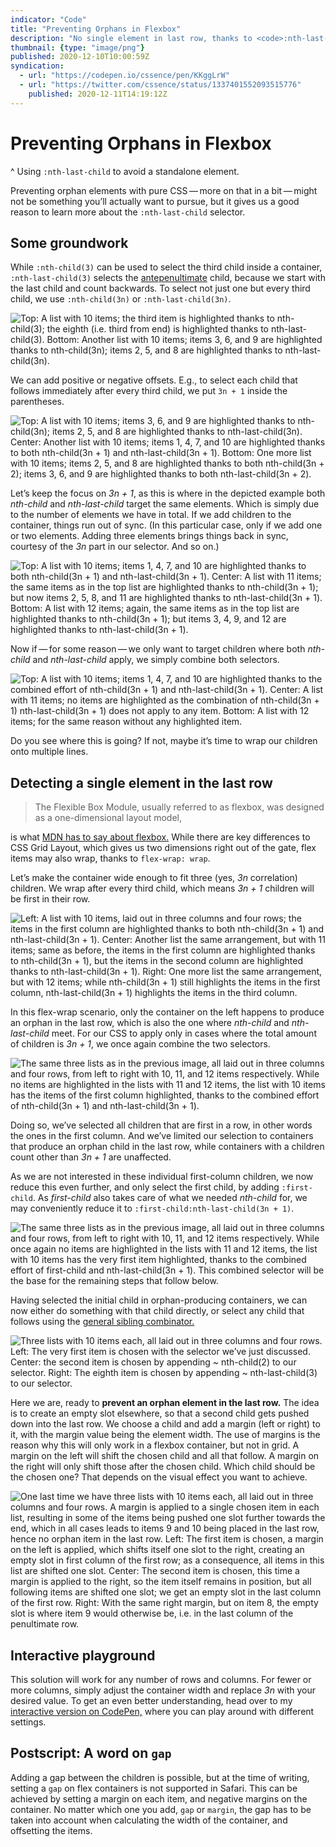 ```yaml
---
indicator: "Code"
title: "Preventing Orphans in Flexbox"
description: "No single element in last row, thanks to <code>:nth-last-child</code>."
thumbnail: {type: "image/png"}
published: 2020-12-10T10:00:59Z
syndication:
  - url: "https://codepen.io/cssence/pen/KKggLrW"
  - url: "https://twitter.com/cssence/status/1337401552093515776"
    published: 2020-12-11T14:19:12Z
---
```


# Preventing Orphans in Flexbox
^ Using `:nth-last-child` to avoid a standalone element.

Preventing orphan elements with pure CSS&thinsp;—&thinsp;more on that in a bit&thinsp;—&thinsp;might not be something you’ll actually want to pursue, but it gives us a good reason to learn more about the `:nth-last-child` selector.

## Some groundwork

While `:nth-child(3)` can be used to select the third child inside a container, `:nth-last-child(3)` selects the [antepenultimate](https://www.thefreedictionary.com/antepenultimate) child, because we start with the last child and count backwards. To select not just one but every third child, we use `:nth-child(3n)` or `:nth-last-child(3n)`.

<p class="blend"><img src="/2020/prevent-orphan-in-flexbox.1-nth-last-child.png" alt="Top: A list with 10 items; the third item is highlighted thanks to nth-child(3); the eighth (i.e. third from end) is highlighted thanks to nth-last-child(3). Bottom: Another list with 10 items; items 3, 6, and 9 are highlighted thanks to nth-child(3n); items 2, 5, and 8 are highlighted thanks to nth-last-child(3n)."></p>

We can add positive or negative offsets. E.g., to select each child that follows immediately after every third child, we put `3n + 1` inside the parentheses.

<p class="blend"><img src="/2020/prevent-orphan-in-flexbox.2-nth-last-child-offset.png" alt="Top: A list with 10 items; items 3, 6, and 9 are highlighted thanks to nth-child(3n); items 2, 5, and 8 are highlighted thanks to nth-last-child(3n). Center: Another list with 10 items; items 1, 4, 7, and 10 are highlighted thanks to both nth-child(3n + 1) and nth-last-child(3n + 1). Bottom: One more list with 10 items; items 2, 5, and 8 are highlighted thanks to both nth-child(3n + 2); items 3, 6, and 9 are highlighted thanks to both nth-last-child(3n + 2)."></p>

Let’s keep the focus on _3n + 1_, as this is where in the depicted example both _nth-child_ and _nth-last-child_ target the same elements. Which is simply due to the number of elements we have in total. If we add children to the container, things run out of sync. (In this particular case, only if we add one or two elements. Adding three elements brings things back in sync, courtesy of the _3n_ part in our selector. And so on.)

<p class="blend"><img src="/2020/prevent-orphan-in-flexbox.3-nth-last-child-elements.png" alt="Top: A list with 10 items; items 1, 4, 7, and 10 are highlighted thanks to both nth-child(3n + 1) and nth-last-child(3n + 1). Center: A list with 11 items; the same items as in the top list are highlighted thanks to nth-child(3n + 1); but now items 2, 5, 8, and 11 are highlighted thanks to nth-last-child(3n + 1). Bottom: A list with 12 items; again, the same items as in the top list are highlighted thanks to nth-child(3n + 1); but items 3, 4, 9, and 12 are highlighted thanks to nth-last-child(3n + 1)."></p>

Now if&thinsp;—&thinsp;for some reason&thinsp;—&thinsp;we only want to target children where both _nth-child_ and _nth-last-child_ apply, we simply combine both selectors.

<p class="blend"><img src="/2020/prevent-orphan-in-flexbox.4-nth-last-child-combined.png" alt="Top: A list with 10 items; items 1, 4, 7, and 10 are highlighted thanks to the combined effort of nth-child(3n + 1) and nth-last-child(3n + 1). Center: A list with 11 items; no items are highlighted as the combination of nth-child(3n + 1) nth-last-child(3n + 1) does not apply to any item. Bottom: A list with 12 items; for the same reason without any highlighted item."></p>

Do you see where this is going? If not, maybe it’s time to wrap our children onto multiple lines.

## Detecting a single element in the last row

> The Flexible Box Module, usually referred to as flexbox, was designed as a one-dimensional layout model,

is what [MDN has to say about flexbox.](https://developer.mozilla.org/en-US/docs/Web/CSS/CSS_Flexible_Box_Layout/Basic_Concepts_of_Flexbox) While there are key differences to CSS Grid Layout, which gives us two dimensions right out of the gate, flex items may also wrap, thanks to `flex-wrap: wrap`.

Let’s make the container wide enough to fit three (yes, _3n_ correlation) children. We wrap after every third child, which means _3n + 1_ children will be first in their row.

<p class="blend"><img src="/2020/prevent-orphan-in-flexbox.5-nth-last-child-elements-wrap.png" alt="Left: A list with 10 items, laid out in three columns and four rows; the items in the first column are highlighted thanks to both nth-child(3n + 1) and nth-last-child(3n + 1). Center: Another list the same arrangement, but with 11 items; same as before, the items in the first column are highlighted thanks to nth-child(3n + 1), but the items in the second column are highlighted thanks to nth-last-child(3n + 1). Right: One more list the same arrangement, but with 12 items; while nth-child(3n + 1) still highlights the items in the first column, nth-last-child(3n + 1) highlights the items in the third column."></p>

In this flex-wrap scenario, only the container on the left happens to produce an orphan in the last row, which is also the one where _nth-child_ and _nth-last-child_ meet. For our CSS to apply only in cases where the total amount of children is _3n + 1_, we once again combine the two selectors.

<p class="blend"><img src="/2020/prevent-orphan-in-flexbox.6-nth-last-child-combined-wrap.png" alt="The same three lists as in the previous image, all laid out in three columns and four rows, from left to right with 10, 11, and 12 items respectively. While no items are highlighted in the lists with 11 and 12 items, the list with 10 items has the items of the first column highlighted, thanks to the combined effort of nth-child(3n + 1) and nth-last-child(3n + 1)."></p>

Doing so, we’ve selected all children that are first in a row, in other words the ones in the first column. And we’ve limited our selection to containers that produce an orphan child in the last row, while containers with a children count other than _3n + 1_ are unaffected.

As we are not interested in these individual first-column children, we now reduce this even further, and only select the first child, by adding `:first-child`. As _first-child_ also takes care of what we needed _nth-child_ for, we may conveniently reduce it to `:first-child:nth-last-child(3n + 1)`.

<p class="blend"><img src="/2020/prevent-orphan-in-flexbox.7-nth-last-child-first-child.png" alt="The same three lists as in the previous image, all laid out in three columns and four rows, from left to right with 10, 11, and 12 items respectively. While once again no items are highlighted in the lists with 11 and 12 items, the list with 10 items has the very first item highlighted, thanks to the combined effort of first-child and nth-last-child(3n + 1). This combined selector will be the base for the remaining steps that follow below."></p>

Having selected the initial child in orphan-producing containers, we can now either do something with that child directly, or select any child that follows using the [general sibling combinator.](https://developer.mozilla.org/en-US/docs/Web/CSS/General_sibling_combinator)

<p class="blend"><img src="/2020/prevent-orphan-in-flexbox.8-nth-last-child-targets.png" alt="Three lists with 10 items each, all laid out in three columns and four rows. Left: The very first item is chosen with the selector we’ve just discussed. Center: the second item is chosen by appending ~ nth-child(2) to our selector. Right: The eighth item is chosen by appending ~ nth-last-child(3) to our selector."></p>

Here we are, ready to **prevent an orphan element in the last row.** The idea is to create an empty slot elsewhere, so that a second child gets pushed down into the last row. We choose a child and add a margin (left or right) to it, with the margin value being the element width. The use of margins is the reason why this will only work in a flexbox container, but not in grid. A margin on the left will shift the chosen child and all that follow. A margin on the right will only shift those after the chosen child. Which child should be the chosen one? That depends on the visual effect you want to achieve.

<p class="blend"><img src="/2020/prevent-orphan-in-flexbox.9-nth-last-child-margin.png" alt="One last time we have three lists with 10 items each, all laid out in three columns and four rows. A margin is applied to a single chosen item in each list, resulting in some of the items being pushed one slot further towards the end, which in all cases leads to items 9 and 10 being placed in the last row, hence no orphan item in the last row. Left: The first item is chosen, a margin on the left is applied, which shifts itself one slot to the right, creating an empty slot in first column of the first row; as a consequence, all items in this list are shifted one slot. Center: The second item is chosen, this time a margin is applied to the right, so the item itself remains in position, but all following items are shifted one slot; we get an empty slot in the last column of the first row. Right: With the same right margin, but on item 8, the empty slot is where item 9 would otherwise be, i.e. in the last column of the penultimate row."></p>

## Interactive playground

This solution will work for any number of rows and columns. For fewer or more columns, simply adjust the container width and replace _3n_ with your desired value. To get an even better understanding, head over to my [interactive version on CodePen,](#showcase) where you can play around with different settings.

## Postscript: A word on `gap`

Adding a gap between the children is possible, but at the time of writing, setting a `gap` on flex containers is not supported in Safari. This can be achieved by setting a margin on each item, and negative margins on the container. No matter which one you add, `gap` or `margin`, the gap has to be taken into account when calculating the width of the container, and offsetting the items.
